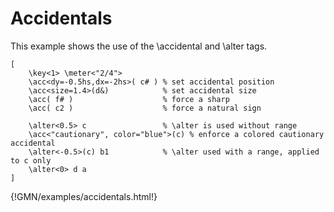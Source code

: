 


# Accidentals 

This example shows the use of the \accidental and \alter tags.

~~~~~~
[
	\key<1> \meter<"2/4">
	\acc<dy=-0.5hs,dx=-2hs>( c# ) % set accidental position
	\acc<size=1.4>(d&)            % set accidental size
	\acc( f# )                    % force a sharp
	\acc( c2 )                    % force a natural sign

	\alter<0.5> c                 % \alter is used without range
	\acc<"cautionary", color="blue">(c) % enforce a colored cautionary accidental
	\alter<-0.5>(c) b1            % \alter used with a range, applied to c only
	\alter<0> d a
]
~~~~~~
{!GMN/examples/accidentals.html!}


